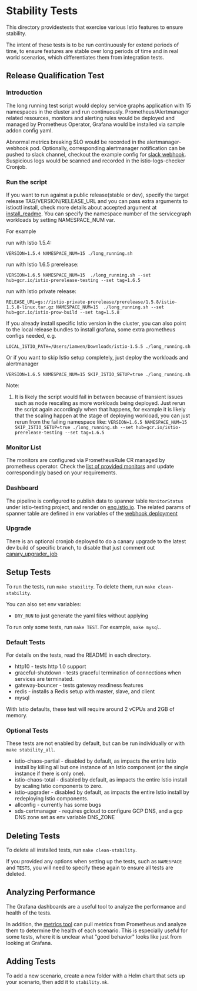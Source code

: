 # Stability Tests

This directory providestests that exercise various Istio features to ensure stability.

The intent of these tests is to be run continuously for extend periods of time, to ensure features are stable over long periods of time and in real world scenarios, which differentiates them from integration tests.

## Release Qualification Test

### Introduction

The long running test script would deploy service graphs application with 15 namespaces in the cluster and run continuously. Prometheus/Alertmanager related resources, monitors and alerting rules would be deployed and managed by Prometheus Operator, Grafana would be installed via sample addon config yaml.

Abnormal metrics breaking SLO would be recorded in the alertmanager-webhook pod. Optionally, corresponding alertmanager notification can be pushed to slack channel, checkout the example config for [slack webhook](https://github.com/istio/tools/blob/master/perf/stability/alertmanager/values.yaml#L21). Suspicious logs would be scanned and recorded in the istio-logs-checker Cronjob.

### Run the script

If you want to run against a public release(stable or dev), specify the target release TAG/VERSION/RELEASE_URL and you can pass extra arguments to istioctl install, check more details about accepted argument at [install_readme](https://github.com/istio/tools/tree/master/perf/istio-install#setup-istio). You can specify the namespace number of the servicegraph workloads by setting NAMESPACE_NUM var.

For example

run with Istio 1.5.4:

`VERSION=1.5.4 NAMESPACE_NUM=15 ./long_running.sh`

run with Istio 1.6.5 prerelease:

`VERSION=1.6.5 NAMESPACE_NUM=15  ./long_running.sh --set hub=gcr.io/istio-prerelease-testing --set tag=1.6.5`

run with Istio private release:

`RELEASE_URL=gs://istio-private-prerelease/prerelease/1.5.8/istio-1.5.8-linux.tar.gz NAMESPACE_NUM=15  ./long_running.sh --set hub=gcr.io/istio-prow-build --set tag=1.5.8`

If you already install specific Istio version in the cluster, you can also point to the local release bundles to install grafana, some extra prometheus configs needed, e.g.

`LOCAL_ISTIO_PATH=/Users/iamwen/Downloads/istio-1.5.5 ./long_running.sh`

Or if you want to skip Istio setup completely, just deploy the workloads and alertmanager

`VERSION=1.6.5 NAMESPACE_NUM=15 SKIP_ISTIO_SETUP=true ./long_running.sh`

Note:
1. It is likely the script would fail in between because of transient issues such as node rescaling as more workloads being deployed. Just rerun the script again accordingly when that happens, for example it is likely that the scaling happen at the stage of deploying workload, you can just rerun from the failing namespace like:
`VERSION=1.6.5 NAMESPACE_NUM=15 SKIP_ISTIO_SETUP=true ./long_running.sh --set hub=gcr.io/istio-prerelease-testing --set tag=1.6.5`

### Monitor List

The monitors are configured via PrometheusRule CR managed by prometheus operator. Check the [list of provided monitors](https://github.com/istio/tools/blob/master/perf/stability/alertmanager/prometheusrule.yaml) and update correspondingly based on your requirements.

### Dashboard

The pipeline is configured to publish data to spanner table `MonitorStatus` under istio-testing project, and render on [eng.istio.io](http://eng.istio.io/releasequal). The related params of spanner table are defined in env variables of the [webhook deployment]((https://github.com/istio/tools/blob/master/perf/stability/alertmanager/templates/alertmanager-webhook.yaml))

### Upgrade

There is an optional cronjob deployed to do a canary upgrade to the latest dev build of specific branch, to disable that just comment out [canary_upgrader_job](https://github.com/istio/tools/blob/master/perf/stability/long_running.sh#L55-L57)

## Setup Tests

To run the tests, run `make stability`. To delete them, run `make clean-stability`.

You can also set env variables:
* `DRY_RUN` to just generate the yaml files without applying

To run only some tests, run `make TEST`. For example, `make mysql`.

### Default Tests

For details on the tests, read the README in each directory.

* http10 - tests http 1.0 support
* graceful-shutdown - tests graceful termination of connections when services are terminated.
* gateway-bouncer - tests gateway readiness features
* redis - installs a Redis setup with master, slave, and client
* mysql

With Istio defaults, these test will require around 2 vCPUs and 2GB of memory.

### Optional Tests

These tests are not enabled by default, but can be run individually or with `make stability_all`.

* istio-chaos-partial - disabled by default, as impacts the entire Istio install by killing all but one instance of an Istio component (or the single instance if there is only one).
* istio-chaos-total - disabled by default, as impacts the entire Istio install by scaling Istio components to zero.
* istio-upgrader - disabled by default, as impacts the entire Istio install by redeploying Istio components.
* allconfig - currently has some bugs
* sds-certmanager - requires gcloud to configure GCP DNS, and a gcp DNS zone set as env variable DNS_ZONE

## Deleting Tests

To delete all installed tests, run `make clean-stability`.

If you provided any options when setting up the tests, such as `NAMESPACE` and `TESTS`, you will need to specify these again to ensure all tests are deleted.

## Analyzing Performance

The Grafana dashboards are a useful tool to analyze the performance and health of the tests.

In addition, the [metrics tool](/metrics/check_metrics.py) can pull metrics from Prometheus and analyze them to determine the health of each scenario. This is especially useful for some tests, where it is unclear what "good behavior" looks like just from looking at Grafana.

## Adding Tests

To add a new scenario, create a new folder with a Helm chart that sets up your scenario, then add it to `stability.mk`.
